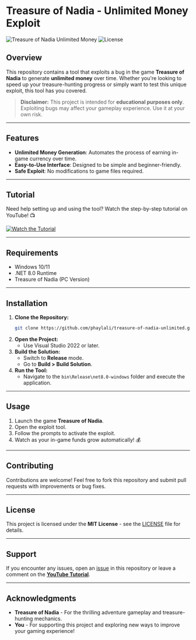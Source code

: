 # Treasure of Nadia - Unlimited Money Exploit

![Treasure of Nadia Unlimited Money](https://img.shields.io/badge/Version-1.0-blue.svg) ![License](https://img.shields.io/badge/License-MIT-green.svg)

## Overview
This repository contains a tool that exploits a bug in the game **Treasure of Nadia** to generate **unlimited money** over time. Whether you're looking to speed up your treasure-hunting progress or simply want to test this unique exploit, this tool has you covered.

> **Disclaimer:** This project is intended for **educational purposes only**. Exploiting bugs may affect your gameplay experience. Use it at your own risk.

---

## Features
- **Unlimited Money Generation**: Automates the process of earning in-game currency over time.
- **Easy-to-Use Interface**: Designed to be simple and beginner-friendly.
- **Safe Exploit**: No modifications to game files required.

---

## Tutorial
Need help setting up and using the tool? Watch the step-by-step tutorial on YouTube! 📺

[![Watch the Tutorial](https://img.youtube.com/vi/prceO2aD_2s/0.jpg)](https://www.youtube.com/watch?v=prceO2aD_2s)

---

## Requirements
- Windows 10/11
- .NET 8.0 Runtime
- Treasure of Nadia (PC Version)

---

## Installation
1. **Clone the Repository:**
   ```bash
   git clone https://github.com/phaylali/treasure-of-nadia-unlimited.git
   ```
2. **Open the Project:**
   - Use Visual Studio 2022 or later.
3. **Build the Solution:**
   - Switch to **Release** mode.
   - Go to **Build > Build Solution**.
4. **Run the Tool:**
   - Navigate to the `bin\Release\net8.0-windows` folder and execute the application.

---

## Usage
1. Launch the game **Treasure of Nadia**.
2. Open the exploit tool.
3. Follow the prompts to activate the exploit.
4. Watch as your in-game funds grow automatically! 💰

---

## Contributing
Contributions are welcome! Feel free to fork this repository and submit pull requests with improvements or bug fixes.

---

## License
This project is licensed under the **MIT License** - see the [LICENSE](LICENSE) file for details.

---

## Support
If you encounter any issues, open an [issue](https://github.com/phaylali/treasure-of-nadia-unlimited/issues) in this repository or leave a comment on the **[YouTube Tutorial](https://www.youtube.com/watch?v=prceO2aD_2s)**.

---

## Acknowledgments
- **Treasure of Nadia** - For the thrilling adventure gameplay and treasure-hunting mechanics.
- **You** - For supporting this project and exploring new ways to improve your gaming experience!



